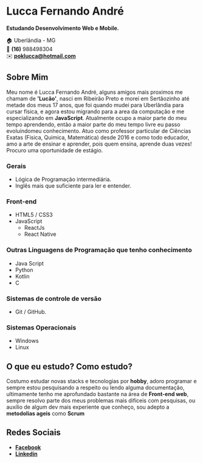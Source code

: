 # Lucca Fernando André
**Estudando Desenvolvimento Web e Mobile.**

:house:    Uberlândia - MG <br>
:iphone:   **(16)** 988498304 <br>
:envelope:  **poklucca@hotmail.com**

## Sobre Mim
Meu nome é Lucca Fernando André, alguns amigos mais proximos me chamam de **'Lucão'**, nasci em Ribeirão Preto e morei em Sertãozinho até metade dos meus 17 anos, que foi quando mudei para Uberlândia para cursar física, e agora estou migrando para a area da computação e me especializando em **JavaScript**. Atualmente ocupo a maior parte do meu tempo aprendendo, então a maior parte do meu tempo livre eu passo evoluindomeu conhecimento. Atuo como professor particular de Ciências Exatas (Fisica, Quimica, Matemática) desde 2016 e como todo educador, amo a arte de ensinar e aprender, pois quem ensina, aprende duas vezes! 
Procuro uma oportunidade de estágio.

### Gerais
* Lógica de Programação intermediária.
* Inglês mais que suficiente para ler e entender.

### Front-end
* HTML5 / CSS3  
* JavaScript
    * ReactJs
    * React Native

### Outras Linguagens de Programação que tenho conhecimento
* Java Script
* Python
* Kotlin
* C 

### Sistemas de controle de versão
* Git / GitHub.

### Sistemas Operacionais
* Windows
* Linux

## O que eu estudo? Como estudo?
 Costumo estudar novas stacks e tecnologias por **hobby**, adoro programar e sempre estou pesquisando a respeito ou lendo alguma documentação, ultimamente tenho me aprofundado bastante na área de **Front-end web**, sempre resolvo parte dos meus problemas mais difíceis com pesquisas, ou auxílio de algum dev mais experiente que conheço, sou adepto a **metodolias ageis** como **Scrum**
 
## Redes Sociais
*  [**Facebook**](https://www.facebook.com/lucca.andre.3/)
*  [**Linkedin**](https://www.linkedin.com/in/luccafernando/)

